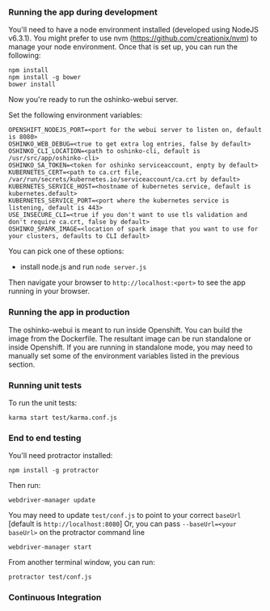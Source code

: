 ### Running the app during development

You'll need to have a node environment installed (developed using NodeJS v6.3.1).
You might prefer to use nvm (https://github.com/creationix/nvm)
to manage your node environment.
Once that is set up, you can run the following:

    npm install
    npm install -g bower
    bower install

Now you're ready to run the oshinko-webui server.

Set the following environment variables:

    OPENSHIFT_NODEJS_PORT=<port for the webui server to listen on, default is 8080>    
    OSHINKO_WEB_DEBUG=<true to get extra log entries, false by default> 
    OSHINKO_CLI_LOCATION=<path to oshinko-cli, default is /usr/src/app/oshinko-cli>
    OSHINKO_SA_TOKEN=<token for oshinko serviceaccount, enpty by default>
    KUBERNETES_CERT=<path to ca.crt file, /var/run/secrets/kubernetes.io/serviceaccount/ca.crt by default>
    KUBERNETES_SERVICE_HOST=<hostname of kubernetes service, default is kubernetes.default>
    KUBERNETES_SERVICE_PORT=<port where the kubernetes service is listening, default is 443>
    USE_INSECURE_CLI=<true if you don't want to use tls validation and don't require ca.crt, false by default>
    OSHINKO_SPARK_IMAGE=<location of spark image that you want to use for your clusters, defaults to CLI default>
    
You can pick one of these options:

* install node.js and run `node server.js`

Then navigate your browser to `http://localhost:<port>` to see the app running in
your browser.


### Running the app in production
The oshinko-webui is meant to run inside Openshift.  You can build the image
from the Dockerfile.  The resultant image can be run standalone or inside
Openshift.  If you are running in standalone mode, you may need to manually
set some of the environment variables listed in the previous section.


### Running unit tests
To run the unit tests:

    karma start test/karma.conf.js


### End to end testing
You'll need protractor installed:

    npm install -g protractor

<optional> Then run:

    webdriver-manager update

You may need to update `test/conf.js` to point to your correct `baseUrl` [default is `http://localhost:8080`] Or, you can pass `--baseUrl=<your baseUrl>` on the protractor command line

    webdriver-manager start

From another terminal window, you can run:

    protractor test/conf.js

### Continuous Integration
